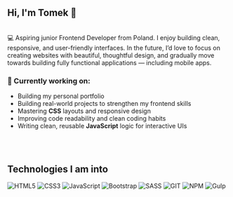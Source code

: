 ## Hi, I'm Tomek 👋
<br>
💻 Aspiring junior Frontend Developer from Poland. I enjoy building clean, responsive, and user-friendly interfaces. In the future, I’d love to focus on creating websites with beautiful, thoughtful design, and gradually move towards building fully functional applications — including mobile apps.
<br>

### 🌱 Currently working on:
- Building my personal portfolio
- Building real-world projects to strengthen my frontend skills
- Mastering **CSS** layouts and responsive design
- Improving code readability and clean coding habits
- Writing clean, reusable **JavaScript** logic for interactive UIs
<br>
<br>

## Technologies I am into
![HTML5](https://img.shields.io/badge/html5-%23E34F26?style=for-the-badge&logo=html5&logoColor=white
)
![CSS3](https://img.icons8.com/?size=50&id=21278&format=png&color=000000)
![JavaScript](https://img.icons8.com/?size=50&id=PXTY4q2Sq2lG&format=png&color=000000)
![Bootstrap](https://img.icons8.com/?size=50&id=PndQWK6M1Hjo&format=png&color=000000)
![SASS](https://img.icons8.com/?size=50&id=QBqFNfPPB2Kx&format=png&color=000000)
![GIT](https://img.icons8.com/?size=50&id=20906&format=png&color=000000)
![NPM](https://img.icons8.com/?size=50&id=24895&format=png&color=000000)
![Gulp](https://img.icons8.com/?size=60&id=GX4iT6biRXL-&format=png&color=CF4647)

